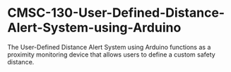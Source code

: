 # CMSC-130-User-Defined-Distance-Alert-System-using-Arduino
The User-Defined Distance Alert System using Arduino functions as a proximity monitoring device that allows users to define a custom safety distance.
